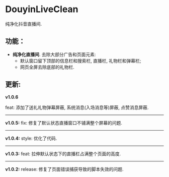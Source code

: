 # DouyinLiveClean

纯净化抖音直播间.

## 功能：

- **纯净化直播间**. 去除大部分广告和页面元素:
    - 默认窗口留下顶部的信息栏和搜索栏, 直播栏, 礼物栏和弹幕栏;
    - 网页全屏去除底部的礼物栏.

## 更新:

**v1.0.6**

feat:
添加了送礼礼物弹幕屏蔽, 系统消息(入场消息等)屏蔽, 点赞消息屏蔽.

---

**v1.0.5:**
fix: 修复了默认状态直播窗口不铺满整个屏幕的问题.

---

**v1.0.4:**
style: 优化了代码.

---

**v1.0.3:**
feat: 拉伸默认状态下的直播栏占满整个页面的高度.

---

**v1.0.2:**
release: 修复了页面错误捕获导致的脚本失效的问题. 

